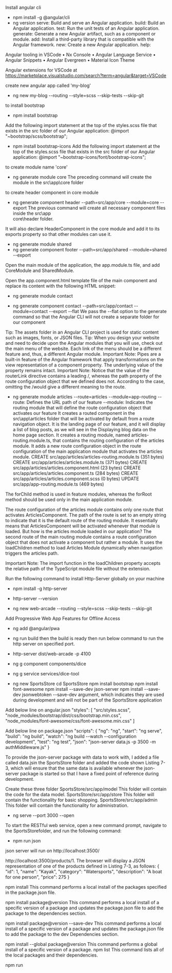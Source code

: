 Install angular cli
* npm install -g @angular/cli
* ng version
     serve: Build and serve an Angular application.
     build: Build an Angular application.
     test: Run the unit tests of an Angular application.
     generate: Generate a new Angular artifact, such as a component or module.
     add: Install a third-party library that is compatible with the Angular framework.
     new: Create a new Angular application.
     help: 
     
Angular tooling in VSCode
•  Nx Console
•  Angular Language Service
•  Angular Snippets
•  Angular Evergreen
•  Material Icon Theme

Angular extensions for VSCode at https://marketplace.visualstudio.com/search?term=angular&target=VSCode

create new angular app called 'my-blog'
* ng new my-blog --routing --style=scss --skip-tests --skip-git

to install bootstrap
* npm install bootstrap

Add the following import statement at the top of the styles.scss file that 
exists in the src folder of our Angular application:
@import "~bootstrap/scss/bootstrap";

* npm install bootstrap-icons
Add the following import statement at the top of the styles.scss file that 
exists in the src folder of our Angular application:
@import "~bootstrap-icons/font/bootstrap-icons";

to create module name 'core'
* ng generate module core
The preceding command will create the module in the src\app\core folder

to create header component in core module
* ng generate component header --path=src/app/core --module=core --export
The previous command will create all necessary component files inside the src\app\
core\header folder.

It will also declare HeaderComponent in the core module and add it to its exports
property so that other modules can use it.

* ng generate module shared
* ng generate component footer --path=src/app/shared --module=shared --export

Open the main module of the application, the app.module.ts file, and add CoreModule and SharedModule.

Open the app.component.html template file of the main component and 
replace its content with the following HTML snippet:
<app-header></app-header>
<app-footer></app-footer>

* ng generate module contact

* ng generate component contact --path=src/app/contact --module=contact --export --flat
We pass the --flat option to the generate command so that the Angular CLI 
will not create a separate folder for our component

Tip: The assets folder in an Angular CLI project is used for static content such as images, fonts, or JSON files.
Tip: When you design your website and need to decide upon the Angular modules that you will use, check out the main menu of the website. Each link of the menu should be a different feature and, thus, a different Angular module.
Important Note: Pipes are a built-in feature of the Angular framework that apply transformations on the view representation of a component property. The underlying value of the property remains intact.
Important Note: Notice that the value of the routerLink directive contains a leading /, whereas the path property of the route configuration object that we defined does not. According to the case, omitting the /would give a different meaning to the route.

* ng generate module articles --route=articles --module=app-routing
--route: Defines the URL path of our feature
--module: Indicates the routing module that will define the route configuration object that activates our feature
It creates a routed component in the src\app\articles folder that will be activated by default from a route navigation object. It is the landing page of our feature, and it will display a list of blog posts, as we will see in the Displaying blog data on the home page section.
It creates a routing module, named articles-routing.module.ts, that contains the routing configuration of the articles module.
It adds a new route configuration object in the route configuration of the main application module that activates the articles module.
CREATE src/app/articles/articles-routing.module.ts (351 bytes)
CREATE src/app/articles/articles.module.ts (371 bytes)
CREATE src/app/articles/articles.component.html (23 bytes)
CREATE src/app/articles/articles.component.ts (284 bytes)
CREATE src/app/articles/articles.component.scss (0 bytes)
UPDATE src/app/app-routing.module.ts (469 bytes)

The forChild method is used in feature modules, whereas the forRoot method should be used only in the main application module.

The route configuration of the articles module contains only one route that 
activates ArticlesComponent. The path of the route is set to an empty string to 
indicate that it is the default route of the routing module. It essentially means that 
ArticlesComponent will be activated whenever that module is loaded. But how is the 
articles module loaded in our application?
The second route of the main routing module contains a route configuration object that 
does not activate a component but rather a module. It uses the loadChildren method 
to load Articles Module dynamically when navigation triggers the articles path.

Important Note: The import function in the loadChildren property accepts the relative path of the TypeScript module file without the extension.

Run the following command to install Http-Server globally on your machine
* npm install -g http-server
* http-server --version

* ng new web-arcade --routing --style=scss --skip-tests --skip-git

Add Progressive Web App Features for Offline Access
* ng add @angular/pwa

* ng run build
then the build is ready then run below command to run the http server on specified port.
* http-server dist/web-arcade -p 4100

* ng g component components/dice
* ng g service services/dice-tool



* ng new SportsStore
cd SportsStore
npm install bootstrap
npm install font-awesome
npm install --save-dev json-server
npm install --save-dev jsonwebtoken
--save-dev argument, which indicates they are used during development and will not be part of the SportsStore application

Add below line on angular.json
"styles": [
              "src/styles.scss",
              "node_modules/bootstrap/dist/css/bootstrap.min.css",
              "node_modules/font-awesome/css/font-awesome.min.css"
            ]
 
 Add below line on package.json 
 "scripts": {
    "ng": "ng",
    "start": "ng serve",
    "build": "ng build",
    "watch": "ng build --watch --configuration development",
    "test": "ng test",
    "json": "json-server data.js -p 3500 -m authMiddleware.js"
  }
  
  To provide the json-server package with data to work with, I added a file called data.jsin the 
  SportsStore folder and added the code shown Listing 7-3, which will ensure that the same data is available 
  whenever the json-server package is started so that I have a fixed point of reference during development.
  
  Create these three folder
  SportsStore/src/app/model This folder will contain the code for the data model.
  SportsStore/src/app/store This folder will contain the functionality for basic shopping.
  SportsStore/src/app/admin This folder will contain the functionality for administration.
  
  * ng serve --port 3000 --open
  
  To start the RESTful web service, open a new command prompt, navigate to the SportsStorefolder, and run 
  the following command:
  
  * npm run json
  
  json server will run on http://localhost:3500/
  
  http://localhost:3500/products/1. The browser will display a JSON 
  representation of one of the products defined in Listing 7-3, as follows:
  {
  "id": 1,
  "name": "Kayak",
  "category": "Watersports",
  "description": "A boat for one person",
  "price": 275
  }
  
  
  npm install 
  This command performs a local install of the packages specified in the package.json file.
  
  npm install package@version
  This command performs a local install of a specific version of a package and 
  updates the package.json file to add the package to the dependencies section.
  
  npm install package@version --save-dev
  This command performs a local install of a specific version of a package and 
  updates the package.json file to add the package to the dev Dependencies
  section.
  
  npm install --global package@version
  This command performs a global install of a specific version of a package.
  npm list This command lists all of the local packages and their dependencies.
  
  npm run <script name> 
  This command executes one of the scripts defined in the package.jsonfile, 
  as described next.
  
  npx package@version This command downloads and executes a package.
  
  ng This command runs the ngcommand, which provides access to the Angular development tools.
  start This command starts the development tools and is equivalent to the ng serve command.
  build This command performs the production build process.
  test This command starts the unit testing tools, which are described in Chapter 29, and is equivalent 
  to the ng test command.
  lint This command starts the TypeScript linter, as described in the “Using the Linter” section, and is 
  equivalent to the ng lint command.
  e2e This command starts the end-to-end testing tools and is equivalent to the ng e2e command.
  
  
  npm -v
  node -v
  
  npm install --global @angular/cli@13.0.3
  ng new todo --routing false --style scss --skip-git --skip-tests
  ng add @angular/material@13.0.2 --defaults
  npm install bootstrap@5.1.3
  npm install @fortawesome/fontawesome-free@6.0.0
  npm install --save-dev json-server@0.17.0
  npm install --save-dev jsonwebtoken@8.5.1
  npm install -g typescript@4.1.3
  npm install @angular/cdk --save
  npm install primeng --save
  npm install primeicons --save
  npm install --save-dev express@4.17.3
  npm install --save-dev connect-history-api-fallback@1.6.0
  npm install --save-dev https@1.0.0
  ng add @angular-eslint/schematics@13.0.1
  ng serve --open
  npx http-server@14.0.0 dist/example --port 5000
  npm run json
   http://localhost:3500/products/1
   
  
  https://fonts.google.com/icons?selected=Material+Icons.

"./node_modules/@angular/material/prebuilt-themes/indigo-pink.css",
"./node_modules/bootstrap/dist/css/bootstrap.min.css",
"./node_modules/primeicons/primeicons.css",
"./node_modules/primeng/resources/themes/arya-purple/theme.css",
"./node_modules/primeng/resources/primeng.min.css",
"./node_modules/font-awesome/css/font-awesome.min.css"

getClasses(): string {
return this.model.getProducts().length == 5 ? "bg-success" : "bg-warning";
}
<div [ngClass]="'text-white p-2 ' + getClasses()" >
Hello, World.
</div>

<div class="form-group m-2">
<label>Name:</label>
<input class="form-control" [value]="model.getProduct(1)?.name ?? 'None'" />
</div>

getClasses(key: number): string {
let product = this.model.getProduct(key);
return "p-2 " + ((product?.price ?? 0) < 50 ? "bg-info" : "bg-warning");
}

<div class="p-2"
[class.bg-success]="(model.getProduct(2)?.price ?? 0) < 50"
[class.bg-info]="(model.getProduct(2)?.price ?? 0) >= 50">
The second product is {{model.getProduct(2)?.name}}
</div>

<table class="table table-sm table-bordered text-dark">
<tr><th></th><th>Name</th><th>Category</th><th>Price</th></tr>
<tr *ngFor="let item of getProducts(); let i = index; let c = count">
<td>{{ i + 1 }} of {{ c }}</td>
<td>{{item.name}}</td>
<td>{{item.category}}</td>
<td>{{item.price}}</td>
</tr>
</table>

getMessages(errs : ValidationErrors | null, name: string) : string[] {
let messages: string[] = [];
for (let errorName in errs) {
switch (errorName) {
case "required":
messages.push(`You must enter a ${name}`);
break;
case "minlength":
messages.push(`A ${name} must be at least
${errs['minlength'].requiredLength}
characters`);
break;
case "pattern":
messages.push(`The ${name} contains
illegal characters`);
break;
}
}
return messages;
}

Command Description
npm install :: 
This command performs a local install of the packages specified in the package.json file.
npm install package@version ::
This command performs a local install of a specific version of a package and 
updates the package.json file to add the package to the dependencies section.
npm install package@version --save-dev ::
This command performs a local install of a specific version of a package and 
updates the package.json file to add the package to the dev Dependencies section.
npm install --global package@version ::
This command performs a global install of a specific version of a package.
npm list :: 
This command lists all of the local packages and their dependencies.
npm run <script name> ::
This command executes one of the scripts defined in the package.json file, as described next.
npx package@version ::
This command downloads and executes a package.

###### run javascript inside angular project.
  under src create a file example.js
  src/example.js
  then add some js code to example.js
  function myFunction(param) {
  let result = param + 100;
  console.log("My result: " + result);
  }
  myFunction(1);
  
  then on console type 
    node example.js
 output on console : My result: 101
 
###### run typescript inside angular project.
  replace the content of main.ts with some typescript code
  function myFunction(param: any) {
  if (typeof(param) == "number") {
  let result = param + 100;
  console.log("My result: " + result);
  } else {
  throw ("Expected a number: " + param)
  }
  }
  myFunction(1);
  myFunction("London");
the out put show on console

When you run ng serve, the project is built so that it can be used by the browser. This is a process that 
requires three important tools: the TypeScript compiler, the Angular compiler, and a package named 
webpack.
Angular applications are created using TypeScript files and HTML templates containing expressions, 
neither of which can be understood by browsers. The TypeScript compiler is responsible for compiling 
the TypeScript files into JavaScript, and the Angular compiler is responsible for transforming templates 
into JavaScript statements that use the browser APIs to create the HTML elements in the template file and 
evaluate the expressions they contain.
The build process is managed through webpack, which is a module bundler, meaning that it takes the 
compiled output and consolidates it into a module that can be sent to the browser. This process is known 
as bundling, which is a bland description for an important function, and it is one of the key tools that you 
will rely on while developing an Angular application, albeit one that you won’t deal with directly since it is 
managed for you by the Angular development tools. 
When you run the ng servecommand, you will see a series of messages as webpack processes the 
application. Webpack starts with the code in the main.tsfile, which is the entry point for the application 
and follows the importstatements it contains to discover its dependencies, repeating this process for each 
file on which there is a dependency. Webpack works its way through the importstatements, compiling each 
TypeScript and template file on which a dependency is declared to produce JavaScript code for the entire 
application.


Table 9-7.  The Bundles Produced by the Angular Build Process
Name Description
main.js This file contains the compiled output produced from the src/appfolder.
polyfills.js This file contains JavaScript polyfills required for features used by the application that are 
not supported by the target browsers.
runtime.js This file contains the code that loads the other modules.
styles.js This file contains JavaScript code that adds the application’s global CSS stylesheets.
vendor.js This file contains the third-party packages the application depends on, including the 
Angular packages.


Using the Linter
A linter is a tool that inspects source code to ensure that it conforms to a set of coding conventions and 
rules. Run the command shown in Listing 9-11in the examplefolder, which installs the popular ESLint linter 
package and uses the schematics API to configure the project. 
Listing 9-11.  Adding the Linter Package
ng add @angular-eslint/schematics@13.0.1
As part of the integration process, the linter package creates a configuration file named .eslintrc.json
in the examplefolder. Two changes are required to configure the linter, as shown in Listing 9-12.
Listing 9-12.  Configuring the Linter in the .eslintrc.json File in the example Folder
{
"root": true,
"ignorePatterns": [
"projects/**/*",
"src/test.ts"
],
"overrides": [
{
"files": [
"*.ts"
],
"parserOptions": {
"project": [
"tsconfig.json"
],
"createDefaultProgram": true
},
"extends": [
"plugin:@angular-eslint/ng-cli-compat",
"plugin:@angular-eslint/recommended",
Chapter 9 ■UnderStanding angUlar projeCtSand toolS
231
"plugin:@angular-eslint/template/process-inline-templates"
],
"rules": {
"@angular-eslint/directive-selector": [
"error",
{
"type": "attribute",
"prefix": "app",
"style": "camelCase"
}
],
"@angular-eslint/component-selector": [
"error",
{
"type": "element",
"prefix": "app",
"style": "kebab-case"
}
]
}
},
{
"files": [
"*.html"
],
"extends": [
"plugin:@angular-eslint/template/recommended"
],
"rules": {}
}
]
}
The first change excludes the test.tsfile from linting. This file is created by the ng newcommand to 
support unit tests, and its contents will produce linting warnings. The second change expands the set of 
rules applied by the linter.
Additional JavaScript packages are required to support the expanded set of linting rules. Install these 
packages by running the command shown in Listing 9-13in the examplefolder.
Listing 9-13.  Installing Additional Packages
npm install eslint-plugin-import eslint-plugin-jsdoc eslint-plugin-prefer-arrow
To demonstrate how the linter works, I made two changes to a TypeScript file, as shown in Listing 9-14.
Chapter 9 ■UnderStanding angUlar projeCtSand toolS
232
Listing 9-14.  Making Changes in the app.component.ts File in the src/app Folder
import { Component } from '@angular/core';
debugger
@Component({
selector: 'approot',
templateUrl: './app.component.html',
styleUrls: ['./app.component.css']
})
export class AppComponent {
title = 'example';
}
I added a debuggerstatement and changed the value of the selector property in the Component
decorator. These changes illustrate the range of issues that can be detected by the linter. The debugger
statement can cause problems when the application is deployed because it can halt code execution.
The change to the selectorvalue breaks the style convention for Angular applications, where the 
selector should be specified in kebab-case, meaning that each word is separated by a hyphen. This is only a 
convention, however, and it doesn’t prevent the application from working. (However, since I have changed 
only the app.component.tsfile and not made a corresponding change in the HTML file, the application will 
build but not run as expected. I explain the relationship between the selector property and the HTML file in 
the next section of this chapter.)
Run the command shown in Listing 9-15in the examplefolder to run the linter.
Listing 9-15.  Running the Linter
ng lint
The linter inspects the files in the project and reports any problems that it encounters. The changes in 
Listing 9-14result in the following messages:
...
Linting "example"...
C:\example\src\app\app.component.ts
3:1  error Unexpected 'debugger' statement no-debugger
6:13 error The selector should be kebab-case
(https://angular.io/guide/styleguide#style-05-02)
@angular-eslint/component-selector
2 problems (2 errors, 0 warnings)
Lint errors found in the listed files.
...
Linting isn’t integrated into the regular build process and is performed manually. The most common 
use for linting is to check for potential problems before committing changes to a version control system, 
although some project teams make broader use of the linting facility by integrating it into other processes.

----
Go to recipes-book-api folder
npm run server:start
The server will be running at http://localhost:3001.

Go to recipes-book-front folder
ng serve --proxy-config proxy.config.json

Generate a Recipe model src/app/core/model
ng g i Recipe

Generate a Recipe service src/app/core/services
ng g s Recipes 
